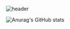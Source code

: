 

![header](https://capsule-render.vercel.app/api?type=rect&text=FE&textBg=Developer&fontAlign=30&fontSize=30&desc=Use%20theme&descAlign=60&descAlignY=50&theme=radical)


![Anurag's GitHub stats](https://github-readme-stats.vercel.app/api?username=soyoung008&theme=highcontrast&show_icons=true)
